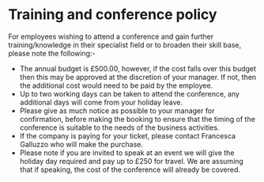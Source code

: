 # Training and conference policy

For employees wishing to attend a conference and gain further training/knowledge in their specialist field or to broaden their skill base, please note the following:-

- The annual budget is £500.00, however, if the cost falls over this budget then this may be approved at the discretion of your manager. If not, then the additional cost would need to be paid by the employee. 
- Up to two working days can be taken to attend the conference, any additional days will come from your holiday leave. 
- Please give as much notice as possible to your manager for confirmation, before making the booking to ensure that the timing of the conference is suitable to the needs of the business activities. 
- If the company is paying for your ticket, please contact Francesca Galluzzo who will make the purchase. 
- Please note if you are invited to speak at an event we will give the holiday day required and pay up to £250 for travel. We are assuming that if speaking, the cost of the conference will already be covered.
